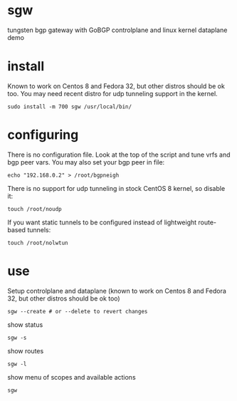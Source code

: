 sgw
===
tungsten bgp gateway with GoBGP controlplane and linux kernel dataplane demo

install
=======
Known to work on Centos 8 and Fedora 32, but other distros should be ok too. You may need recent distro for udp tunneling support in the kernel.

    sudo install -m 700 sgw /usr/local/bin/

configuring
===========
There is no configuration file. Look at the top of the script and tune vrfs and bgp peer vars. You may also set your bgp peer in file:

    echo "192.168.0.2" > /root/bgpneigh

There is no support for udp tunneling in stock CentOS 8 kernel, so disable it:

    touch /root/noudp

If you want static tunnels to be configured instead of lightweight route-based tunnels:

    touch /root/nolwtun

use
===
Setup controlplane and dataplane (known to work on Centos 8 and Fedora 32, but other distros should be ok too)

    sgw --create # or --delete to revert changes

show status

    sgw -s

show routes

    sgw -l

show menu of scopes and available actions

    sgw
